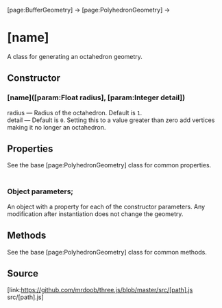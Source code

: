 [page:BufferGeometry] → [page:PolyhedronGeometry] →

# [name]

A class for generating an octahedron geometry.

## Constructor

### [name]([param:Float radius], [param:Integer detail])

radius — Radius of the octahedron. Default is `1`.  
detail — Default is `0`. Setting this to a value greater than zero add
vertices making it no longer an octahedron.

## Properties

See the base [page:PolyhedronGeometry] class for common properties.

### <br/> Object parameters; <br/>

An object with a property for each of the constructor parameters. Any
modification after instantiation does not change the geometry.

## Methods

See the base [page:PolyhedronGeometry] class for common methods.

## Source

[link:https://github.com/mrdoob/three.js/blob/master/src/[path].js
src/[path].js]

